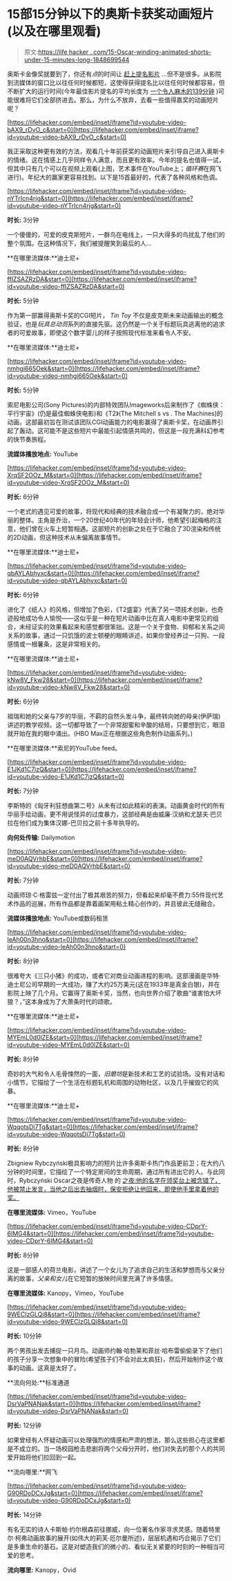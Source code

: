 # 15部15分钟以下的奥斯卡获奖动画短片(以及在哪里观看)

> 原文:[https://life hacker . com/15-Oscar-winding-animated-shorts-under-15-minutes-long-1848699544](https://lifehacker.com/15-oscar-winning-animated-shorts-under-15-minutes-long-1848699544)

奥斯卡金像奖就要到了，你还有*点*的时间让 [赶上提名影片](https://lifehacker.com/30-movies-up-for-oscars-in-2022-and-where-to-stream-th-1848501532) ...但不是很多。从影院到流媒体的窗口比以往任何时候都短，这使得获得提名比以往任何时候都容易，但不断扩大的运行时间(今年最佳影片提名的平均长度为 [一个令人麻木的139分钟](https://www.goldderby.com/gallery/2022-best-picture-oscar-nominees-ranked-running-time/) )可能很难将它们全部挤进去。那么，为什么不放弃，去看一些值得嘉奖的动画短片呢？

 [https://lifehacker.com/embed/inset/iframe?id=youtube-video-bAX9_rDvO_c&start=0](https://lifehacker.com/embed/inset/iframe?id=youtube-video-bAX9_rDvO_c&start=0) 

我正采取这种更有效的方法，观看几十年前获奖的动画短片来引导自己进入奥斯卡的情绪。这在情感上几乎同样令人满意，而且更有效率。今年的提名也值得一试，但其中只有几个可以在视频上观看(上图，艺术事件在YouTube上；*循环赛*在网飞进行)。年纪大的赢家更容易找到。以下是15首最好的，代表了各种风格和色调。

 [https://lifehacker.com/embed/inset/iframe?id=youtube-video-nYTrIcn4rjg&start=0](https://lifehacker.com/embed/inset/iframe?id=youtube-video-nYTrIcn4rjg&start=0) 

**时长:** 3分钟

一个傻傻的，可爱的皮克斯短片，一群鸟在电线上，一只大得多的鸟扰乱了他们的整个氛围。在这种情况下，我们被提醒笑到最后的人...

**在哪里流媒体:**迪士尼+

 [https://lifehacker.com/embed/inset/iframe?id=youtube-video-ffIZSAZRzDA&start=0](https://lifehacker.com/embed/inset/iframe?id=youtube-video-ffIZSAZRzDA&start=0) 

**时长:** 5分钟

作为第一部赢得奥斯卡奖的CGI短片， *Tin Toy* 不仅是皮克斯未来动画输出的概念验证，也是*玩具总动员*系列的直接先驱。这仍然是一个关于标题玩具逃离他的追求者的可爱故事，即使这个数字婴儿的样子按照现代标准来看令人不安。

**在哪里流媒体:**迪士尼+

 [https://lifehacker.com/embed/inset/iframe?id=youtube-video-nmhgi665Oek&start=0](https://lifehacker.com/embed/inset/iframe?id=youtube-video-nmhgi665Oek&start=0) 

**时长:** 5分钟

索尼电影公司(Sony Pictures)的内部特效团队Imageworks后来制作了《蜘蛛侠：平行宇宙》(仍是最佳蜘蛛侠电影)和《T2》(The Mitchell s vs . The Machines)的动画，这部最初旨在测试该团队CGI动画能力的电影赢得了奥斯卡奖，在动画界引起了轰动。这可能不是这些短片中最能引起情感共鸣的，但这是一段充满科幻参考的快节奏旅程。

**流媒体播放地点:** YouTube

 [https://lifehacker.com/embed/inset/iframe?id=youtube-video-XrqSF2OOz_M&start=0](https://lifehacker.com/embed/inset/iframe?id=youtube-video-XrqSF2OOz_M&start=0) 

**时长:** 6分钟

一个老式的遇见可爱的故事，将现代和经典的技术融合成一个有凝聚力的，绝对华丽的整体。主角是乔治，一个20世纪40年代的年轻会计师，他希望引起梅格的注意，他们曾在火车上短暂相遇。这部短片的创新之处在于它融合了3D渲染和传统的2D动画，但这种技术从未偏离故事情节。

**在哪里流媒体:**迪士尼+

 [https://lifehacker.com/embed/inset/iframe?id=youtube-video-qbAYLAbhyxc&start=0](https://lifehacker.com/embed/inset/iframe?id=youtube-video-qbAYLAbhyxc&start=0) 

**时长:** 6分钟

进化了《纸人》的风格，但增加了色彩，《T2盛宴》代表了另一项技术创新，也奇迹般地成功令人愉悦——这似乎是一种在短片动画中比在真人电影中更常见的组合，未经证实的效果看起来和感觉都很笨拙。这是一个关于食物、抑郁和关系之间关系的故事，通过一只饥饿的波士顿梗的眼睛讲述，如果你曾经养过一只狗、一段感情或一根薯条，这是非常相关的。

**在哪里流媒体:**迪士尼+

 [https://lifehacker.com/embed/inset/iframe?id=youtube-video-kNw8V_Fkw28&start=0](https://lifehacker.com/embed/inset/iframe?id=youtube-video-kNw8V_Fkw28&start=0) 

**时长:** 6分钟

祖瑞和她的父亲与7岁的华丽，不羁的自然头发斗争，最终转向她的母亲(伊萨瑞)讲述的教学视频。这一切都导致了一个非常甜蜜和辛酸的结局，只要想到它，眼泪就开始在我的眼中涌出。(HBO Max正在根据这些角色制作动画系列。)

**在哪里流媒体:**索尼的YouTube feed。

 [https://lifehacker.com/embed/inset/iframe?id=youtube-video-E1JKd1C7izQ&start=0](https://lifehacker.com/embed/inset/iframe?id=youtube-video-E1JKd1C7izQ&start=0) 

**时长:** 7分钟

李斯特的《匈牙利狂想曲第二号》从未有过如此精彩的表演。动画黄金时代的所有华丽手绘动画，更不用说怪异的过度暴力，这部经典是由威廉·汉纳和尤瑟夫·巴贝拉在他们成为集体汉娜-巴贝拉之前十多年执导的。

**向何处传输:** Dailymotion

 [https://lifehacker.com/embed/inset/iframe?id=youtube-video-meD0AQVrhbE&start=0](https://lifehacker.com/embed/inset/iframe?id=youtube-video-meD0AQVrhbE&start=0) 

**时长:** 7分钟

动画师琼·C·格雷兹一定付出了极其艰苦的努力，但看起来却毫不费力:55件现代艺术作品的巡展，所有作品都是靠着画架用粘土精心创作的，并且彼此无缝融合。

**流媒体播放地点:** YouTube或数码租赁

 [https://lifehacker.com/embed/inset/iframe?id=youtube-video-leAh00n3hno&start=0](https://lifehacker.com/embed/inset/iframe?id=youtube-video-leAh00n3hno&start=0) 

**时长:** 8分钟

很难夸大《三只小猪》的成功，或者它对商业动画进程的影响。这部漫画是华特·迪士尼公司早期的一大成功，赚了大约25万美元(这在1933年是真金白银)，并在影院上映了几个月。它赢得了奥斯卡奖，当然，也向世界介绍了歌曲“谁害怕大坏狼？，”这本身成为了大萧条时代的颂歌。

**在哪里流媒体:**迪士尼+

 [https://lifehacker.com/embed/inset/iframe?id=youtube-video-MYEmL0d0lZE&start=0](https://lifehacker.com/embed/inset/iframe?id=youtube-video-MYEmL0d0lZE&start=0) 

**时长:** 8分钟

奇妙的大气和令人毛骨悚然的一面，*旧磨坊*是新技术和工艺的试验场。没有对话和小情节，它描绘了一个生活在标题轧机和周围的动物社区，以及几乎摧毁它的风暴。

**在哪里流媒体:**迪士尼+

 [https://lifehacker.com/embed/inset/iframe?id=youtube-video-WqqotsDi7Tg&start=0](https://lifehacker.com/embed/inset/iframe?id=youtube-video-WqqotsDi7Tg&start=0) 

**时长:** 8分钟

Zbigniew Rybczyński极具影响力的短片比许多奥斯卡热门作品更前卫；在大约八分钟的时间里，它描绘了一个特定房间的生命周期，通过所有进出它的人。与此同时，Rybczyński Oscar之夜是传奇人物 的 [之夜:他的名字在领奖台上被念错了，他被禁止发言，当他之后出去抽烟时，保安拒绝让他回来，即使他手里拿着他的奖。](https://www.cartoonbrew.com/ideas-commentary/he-worst-oscar-night-ever-or-american-pig-i-have-oscar-74651.html)

**在哪里流媒体:** Vimeo，YouTube

 [https://lifehacker.com/embed/inset/iframe?id=youtube-video-CDprY-6IMG4&start=0](https://lifehacker.com/embed/inset/iframe?id=youtube-video-CDprY-6IMG4&start=0) 

**时长:** 8分钟

这是一部感人的荷兰电影，讲述了一个女儿为了追求自己的生活和梦想而与父亲分离的故事，*父亲和女儿*在它短暂的放映时间里充满了许多情感。

**在哪里流媒体:** Kanopy，Vimeo，YouTube

 [https://lifehacker.com/embed/inset/iframe?id=youtube-video-9WECIzGLQi8&start=0](https://lifehacker.com/embed/inset/iframe?id=youtube-video-9WECIzGLQi8&start=0) 

**时长:** 10分钟

两个男孩出发去捕捉一只月鸟。动画师约翰·哈勃莱和菲丝·哈布雷偷偷录下了他们的孩子分享一次想象中的冒险(希望孩子们不会对此太疯狂)，然后开始制作这个故事的动画。这真是太好了。

**流向何处:**标准通道

 [https://lifehacker.com/embed/inset/iframe?id=youtube-video-DsrVaPNANak&start=0](https://lifehacker.com/embed/inset/iframe?id=youtube-video-DsrVaPNANak&start=0) 

**时长:** 12分钟

如果曾经有人怀疑动画可以处理强烈的情感和严肃的想法，那么这些担心在这里都是不成立的。当一场校园枪击悲剧将两个父母分开时，他们对失去的那个人的共同爱开始将他们拉回到一起。

**流向哪里:**网飞

 [https://lifehacker.com/embed/inset/iframe?id=youtube-video-G90RDoDCxJg&start=0](https://lifehacker.com/embed/inset/iframe?id=youtube-video-G90RDoDCxJg&start=0) 

**时长:** 14分钟

有名无实的诗人卡斯帕·约尔根森前往挪威，向一位著名作家寻求灵感。随着特里尔·柯弗动画故事的展开(如伟大的莉芙·厄尔曼所述)，层层机遇和巧合揭示了它们是多重生命的基石。这是对塑造我们的微小的、看似无关紧要的时刻的一种相当可爱的思考。

**流向哪里:** Kanopy，Ovid